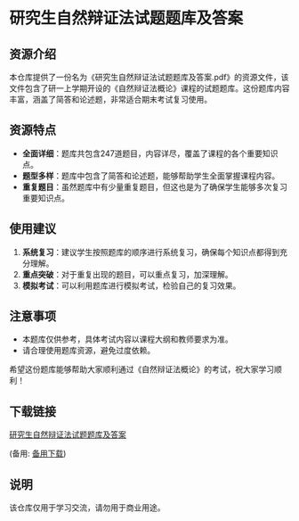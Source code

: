 # 研究生自然辩证法试题题库及答案

## 资源介绍

本仓库提供了一份名为《研究生自然辩证法试题题库及答案.pdf》的资源文件，该文件包含了研一上学期开设的《自然辩证法概论》课程的试题题库。这份题库内容丰富，涵盖了简答和论述题，非常适合期末考试复习使用。

## 资源特点

- **全面详细**：题库共包含247道题目，内容详尽，覆盖了课程的各个重要知识点。
- **题型多样**：题库中包含了简答和论述题，能够帮助学生全面掌握课程内容。
- **重复题目**：虽然题库中有少量重复题目，但这也是为了确保学生能够多次复习重要知识点。

## 使用建议

1. **系统复习**：建议学生按照题库的顺序进行系统复习，确保每个知识点都得到充分理解。
2. **重点突破**：对于重复出现的题目，可以重点复习，加深理解。
3. **模拟考试**：可以利用题库进行模拟考试，检验自己的复习效果。

## 注意事项

- 本题库仅供参考，具体考试内容以课程大纲和教师要求为准。
- 请合理使用题库资源，避免过度依赖。

希望这份题库能够帮助大家顺利通过《自然辩证法概论》的考试，祝大家学习顺利！

## 下载链接
[研究生自然辩证法试题题库及答案](https://pan.quark.cn/s/f7cc8ad33b59) 

(备用: [备用下载](https://pan.baidu.com/s/1q4b4aVJ9bneiI31croB3Uw?pwd=1234))

## 说明

该仓库仅用于学习交流，请勿用于商业用途。
